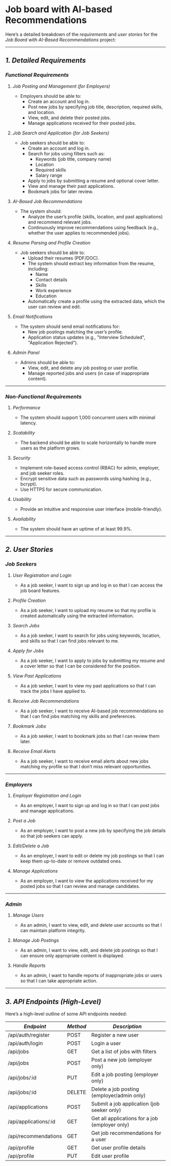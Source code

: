 # Job board with AI-based Recommendations

Here’s a detailed breakdown of the *requirements* and *user stories* for the *Job Board with AI-Based Recommendations* project:

---

## *1. Detailed Requirements*

### *Functional Requirements*

1. *Job Posting and Management (for Employers)*  
   - Employers should be able to:
     - Create an account and log in.
     - Post new jobs by specifying job title, description, required skills, and location.
     - View, edit, and delete their posted jobs.
     - Manage applications received for their posted jobs.

2. *Job Search and Application (for Job Seekers)*  
   - Job seekers should be able to:
     - Create an account and log in.
     - Search for jobs using filters such as:
       - Keywords (job title, company name)
       - Location
       - Required skills
       - Salary range
     - Apply to jobs by submitting a resume and optional cover letter.
     - View and manage their past applications.
     - Bookmark jobs for later review.

3. *AI-Based Job Recommendations*  
   - The system should:
     - Analyze the user’s profile (skills, location, and past applications) and recommend relevant jobs.
     - Continuously improve recommendations using feedback (e.g., whether the user applies to recommended jobs).

4. *Resume Parsing and Profile Creation*  
   - Job seekers should be able to:
     - Upload their resumes (PDF/DOC).
     - The system should extract key information from the resume, including:
       - Name
       - Contact details
       - Skills
       - Work experience
       - Education
     - Automatically create a profile using the extracted data, which the user can review and edit.

5. *Email Notifications*  
   - The system should send email notifications for:
     - New job postings matching the user’s profile.
     - Application status updates (e.g., "Interview Scheduled", "Application Rejected").

6. *Admin Panel*  
   - Admins should be able to:
     - View, edit, and delete any job posting or user profile.
     - Manage reported jobs and users (in case of inappropriate content).

---

### *Non-Functional Requirements*

1. *Performance*  
   - The system should support 1,000 concurrent users with minimal latency.
   
2. *Scalability*  
   - The backend should be able to scale horizontally to handle more users as the platform grows.
   
3. *Security*  
   - Implement role-based access control (RBAC) for admin, employer, and job seeker roles.
   - Encrypt sensitive data such as passwords using hashing (e.g., bcrypt).
   - Use HTTPS for secure communication.

4. *Usability*  
   - Provide an intuitive and responsive user interface (mobile-friendly).
   
5. *Availability*  
   - The system should have an uptime of at least 99.9%.

---

## *2. User Stories*

### *Job Seekers*

1. *User Registration and Login*
   - As a job seeker, I want to sign up and log in so that I can access the job board features.
   
2. *Profile Creation*
   - As a job seeker, I want to upload my resume so that my profile is created automatically using the extracted information.
   
3. *Search Jobs*
   - As a job seeker, I want to search for jobs using keywords, location, and skills so that I can find jobs relevant to me.
   
4. *Apply for Jobs*
   - As a job seeker, I want to apply to jobs by submitting my resume and a cover letter so that I can be considered for the position.
   
5. *View Past Applications*
   - As a job seeker, I want to view my past applications so that I can track the jobs I have applied to.
   
6. *Receive Job Recommendations*
   - As a job seeker, I want to receive AI-based job recommendations so that I can find jobs matching my skills and preferences.
   
7. *Bookmark Jobs*
   - As a job seeker, I want to bookmark jobs so that I can review them later.
   
8. *Receive Email Alerts*
   - As a job seeker, I want to receive email alerts about new jobs matching my profile so that I don’t miss relevant opportunities.

---

### *Employers*

1. *Employer Registration and Login*
   - As an employer, I want to sign up and log in so that I can post jobs and manage applications.

2. *Post a Job*
   - As an employer, I want to post a new job by specifying the job details so that job seekers can apply.

3. *Edit/Delete a Job*
   - As an employer, I want to edit or delete my job postings so that I can keep them up-to-date or remove outdated ones.

4. *Manage Applications*
   - As an employer, I want to view the applications received for my posted jobs so that I can review and manage candidates.

---

### *Admin*

1. *Manage Users*
   - As an admin, I want to view, edit, and delete user accounts so that I can maintain platform integrity.

2. *Manage Job Postings*
   - As an admin, I want to view, edit, and delete job postings so that I can ensure only appropriate content is displayed.

3. *Handle Reports*
   - As an admin, I want to handle reports of inappropriate jobs or users so that I can take appropriate action.

---

## *3. API Endpoints (High-Level)*

Here’s a high-level outline of some API endpoints needed:

| *Endpoint*               | *Method* | *Description*                                 |
|----------------------------|------------|-------------------------------------------------|
| /api/auth/register       | POST     | Register a new user                             |
| /api/auth/login          | POST     | Login a user                                    |
| /api/jobs                | GET      | Get a list of jobs with filters                 |
| /api/jobs                | POST     | Post a new job (employer only)                 |
| /api/jobs/:id            | PUT      | Edit a job posting (employer only)             |
| /api/jobs/:id            | DELETE   | Delete a job posting (employer/admin only)     |
| /api/applications        | POST     | Submit a job application (job seeker only)     |
| /api/applications/:id    | GET      | Get all applications for a job (employer only) |
| /api/recommendations     | GET      | Get job recommendations for a user             |
| /api/profile             | GET      | Get user profile details                       |
| /api/profile             | PUT      | Edit user profile                              |

